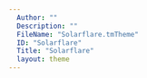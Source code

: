 ```yaml
---
  Author: ""
  Description: ""
  FileName: "Solarflare.tmTheme"
  ID: "Solarflare"
  Title: "Solarflare"
  layout: theme
---
```

  